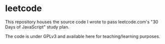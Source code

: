 # leetcode
This repository houses the source code I wrote to pass leetcode.com's "30 Days of JavaScript" study plan.

The code is under GPLv3 and available here for teaching/learning purposes.
